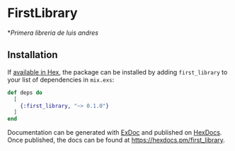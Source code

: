 # FirstLibrary

**Primera libreria de luis andres*

## Installation

If [available in Hex](https://hex.pm/docs/publish), the package can be installed
by adding `first_library` to your list of dependencies in `mix.exs`:

```elixir
def deps do
  [
    {:first_library, "~> 0.1.0"}
  ]
end
```

Documentation can be generated with [ExDoc](https://github.com/elixir-lang/ex_doc)
and published on [HexDocs](https://hexdocs.pm). Once published, the docs can
be found at <https://hexdocs.pm/first_library>.

